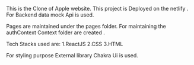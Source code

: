 This is the Clone of Apple website.
This project is Deployed on the netlify .
For Backend data mock Api is used.

Pages are maintained under the pages folder.
For maintaining the authContext Context folder are created .

Tech Stacks used are:
1.ReactJS
2.CSS
3.HTML

For styling purpose External library Chakra Ui is used.
